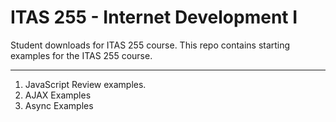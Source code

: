 # ITAS 255 - Internet Development I
Student downloads for ITAS 255 course. This repo contains starting examples for the ITAS 255 course.
___
1. JavaScript Review examples.
2. AJAX Examples
3. Async Examples

